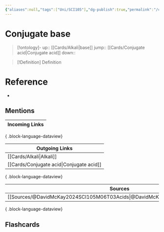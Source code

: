 ```yaml
---
{"aliases":null,"tags":["Uni/SCI105"],"dg-publish":true,"permalink":"/cards/conjugate-base/","dgPassFrontmatter":true}
---
```


# Conjugate base

> [!ontology]-
> up:: [[Cards/Alkali\|base]]
> jump:: [[Cards/Conjugate acid\|Conjugate acid]]
> down:: 

> [!Definition] Definition
> 

# Reference
- 

## Mentions
| Incoming Links |
| -------------- |

{ .block-language-dataview}

| Outgoing Links                              |
| ------------------------------------------- |
| [[Cards/Alkali\|Alkali]]                 |
| [[Cards/Conjugate acid\|Conjugate acid]] |

{ .block-language-dataview}

| Sources                                                                           |
| --------------------------------------------------------------------------------- |
| [[Sources/@DavidMcKay2024SCI105M06T03Acids\|@DavidMcKay2024SCI105M06T03Acids]] |

{ .block-language-dataview}

## Flashcards 

